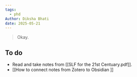 ```yaml
---
tags:
  - phd
Author: Diksha Bhati
date: 2025-05-21
---
```


> Okay. 


## To do 
- Read and take notes from [[SLF for the 21st Centuary.pdf]]. 
- [[How to connect notes from Zotero to Obsidian ]]